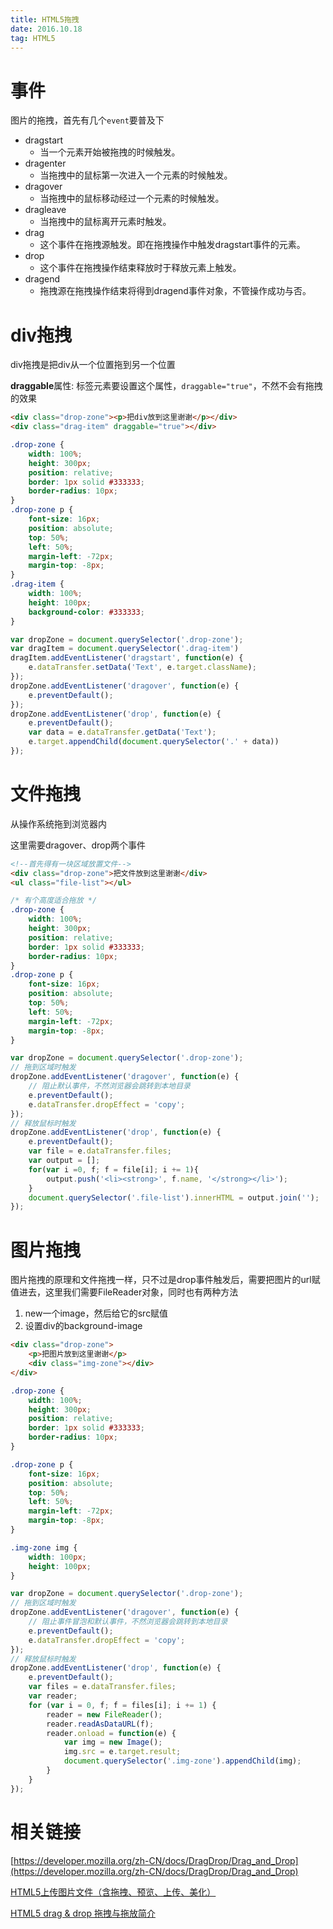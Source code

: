 ```yaml
---
title: HTML5拖拽
date: 2016.10.18
tag: HTML5
---
```


# 事件
图片的拖拽，首先有几个`event`要普及下

* dragstart
	* 当一个元素开始被拖拽的时候触发。
* dragenter
	* 当拖拽中的鼠标第一次进入一个元素的时候触发。
* dragover
	* 当拖拽中的鼠标移动经过一个元素的时候触发。
* dragleave
	* 当拖拽中的鼠标离开元素时触发。
* drag
	* 这个事件在拖拽源触发。即在拖拽操作中触发dragstart事件的元素。
* drop
	* 这个事件在拖拽操作结束释放时于释放元素上触发。
* dragend
	* 拖拽源在拖拽操作结束将得到dragend事件对象，不管操作成功与否。

# div拖拽

div拖拽是把div从一个位置拖到另一个位置

**draggable**属性:
标签元素要设置这个属性，`draggable="true"`，不然不会有拖拽的效果

```html	
<div class="drop-zone"><p>把div放到这里谢谢</p></div>
<div class="drag-item" draggable="true"></div>
```

```css
.drop-zone {
	width: 100%;
	height: 300px;
	position: relative;
	border: 1px solid #333333;
	border-radius: 10px;
}
.drop-zone p {
	font-size: 16px;
	position: absolute;
	top: 50%;
	left: 50%;
	margin-left: -72px;
	margin-top: -8px;
}
.drag-item {
	width: 100%;
	height: 100px;
	background-color: #333333;
}
```

```js
var dropZone = document.querySelector('.drop-zone');
var dragItem = document.querySelector('.drag-item')
dragItem.addEventListener('dragstart', function(e) {
	e.dataTransfer.setData('Text', e.target.className);
});
dropZone.addEventListener('dragover', function(e) {
	e.preventDefault();
});
dropZone.addEventListener('drop', function(e) {
	e.preventDefault();
	var data = e.dataTransfer.getData('Text');
	e.target.appendChild(document.querySelector('.' + data))
});
```

# 文件拖拽

从操作系统拖到浏览器内

这里需要dragover、drop两个事件



```html
<!--首先得有一块区域放置文件-->
<div class="drop-zone">把文件放到这里谢谢</div>
<ul class="file-list"></ul>
```

```css
/* 有个高度适合拖放 */
.drop-zone {
	width: 100%;
	height: 300px;
	position: relative;
	border: 1px solid #333333;
	border-radius: 10px;
}
.drop-zone p {
	font-size: 16px;
	position: absolute;
	top: 50%;
	left: 50%;
	margin-left: -72px;
	margin-top: -8px;
}
```

```js
var dropZone = document.querySelector('.drop-zone');
// 拖到区域时触发
dropZone.addEventListener('dragover', function(e) {
	// 阻止默认事件，不然浏览器会跳转到本地目录
	e.preventDefault();
	e.dataTransfer.dropEffect = 'copy';
});
// 释放鼠标时触发
dropZone.addEventListener('drop', function(e) {
	e.preventDefault();
	var file = e.dataTransfer.files;
	var output = [];
	for(var i =0, f; f = file[i]; i += 1){
		output.push('<li><strong>', f.name, '</strong></li>');
	}
	document.querySelector('.file-list').innerHTML = output.join('');
});
```

# 图片拖拽

图片拖拽的原理和文件拖拽一样，只不过是drop事件触发后，需要把图片的url赋值进去，这里我们需要FileReader对象，同时也有两种方法

1. new一个image，然后给它的src赋值
2. 设置div的background-image


```html
<div class="drop-zone">
	<p>把图片放到这里谢谢</p>
	<div class="img-zone"></div>
</div>
```
```css
.drop-zone {
	width: 100%;
	height: 300px;
	position: relative;
	border: 1px solid #333333;
	border-radius: 10px;
}

.drop-zone p {
	font-size: 16px;
	position: absolute;
	top: 50%;
	left: 50%;
	margin-left: -72px;
	margin-top: -8px;
}

.img-zone img {
	width: 100px;
	height: 100px;
}
```

```js
var dropZone = document.querySelector('.drop-zone');
// 拖到区域时触发
dropZone.addEventListener('dragover', function(e) {
	// 阻止事件冒泡和默认事件，不然浏览器会跳转到本地目录
	e.preventDefault();
	e.dataTransfer.dropEffect = 'copy';
});
// 释放鼠标时触发
dropZone.addEventListener('drop', function(e) {
	e.preventDefault();
	var files = e.dataTransfer.files;
	var reader;
	for (var i = 0, f; f = files[i]; i += 1) {
		reader = new FileReader();
		reader.readAsDataURL(f);
		reader.onload = function(e) {
			var img = new Image();
			img.src = e.target.result;
			document.querySelector('.img-zone').appendChild(img);
		}
	}
});
```

# 相关链接

[https://developer.mozilla.org/zh-CN/docs/DragDrop/Drag_and_Drop](https://developer.mozilla.org/zh-CN/docs/DragDrop/Drag_and_Drop)

[HTML5上传图片文件（含拖拽、预览、上传、美化）](http://laker.me/blog/2016/03/04/16_0406_html5_upload_img/)

[HTML5 drag & drop 拖拽与拖放简介](http://www.zhangxinxu.com/wordpress/2011/02/html5-drag-drop-%E6%8B%96%E6%8B%BD%E4%B8%8E%E6%8B%96%E6%94%BE%E7%AE%80%E4%BB%8B/)